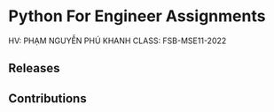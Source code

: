 
# Python For Engineer Assignments
HV: PHẠM NGUYỄN PHÚ KHANH
CLASS: FSB-MSE11-2022




[comment]: #cover


## Releases


## Contributions

